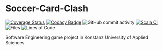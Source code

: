# Soccer-Card-Clash
[![Coverage Status](https://coveralls.io/repos/github/arutepsu/Soccer-Card-Clash/badge.svg?branch=main)](https://coveralls.io/github/arutepsu/Soccer-Card-Clash?branch=main)
[![Codacy Badge](https://app.codacy.com/project/badge/Grade/c8252a455c9a41f881a18a2e319642b1)](https://app.codacy.com/gh/arutepsu/Soccer-Card-Clash/dashboard?utm_source=gh&utm_medium=referral&utm_content=&utm_campaign=Badge_grade)
![GitHub commit activity](https://img.shields.io/github/commit-activity/w/arutepsu/Soccer-Card-Clash)
[![Scala CI](https://github.com/arutepsu/Soccer-Card-Clash/actions/workflows/scala.yml/badge.svg)](https://github.com/arutepsu/Soccer-Card-Clash/actions/workflows/scala.yml)
![Files](https://img.shields.io/endpoint?url=https://arutepsu.github.io/Soccer-Card-Clash/.github/stats/cloc.json&label=Files&query=$.SUM.files&color=orange)
![Lines of Code](https://img.shields.io/endpoint?url=https://arutepsu.github.io/Soccer-Card-Clash/.github/stats/cloc.json&label=Lines&query=$.SUM.code&color=blue)



Software Engineering game project in Konstanz University of Applied Sciences
